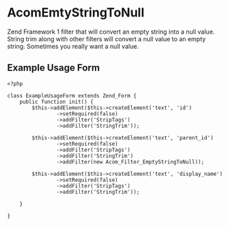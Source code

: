 AcomEmtyStringToNull
====================

Zend Framework 1 filter that will convert an empty string into a null value. String trim along with other filters will convert a null value to an empty string.  Sometimes you really want a null value.

Example Usage Form
------------------
    <?php

    class ExampleUsageForm extends Zend_Form {
        public function init() {
            $this->addElement($this->createElement('text', 'id')
                    ->setRequired(false)
                    ->addFilter('StripTags')
                    ->addFilter('StringTrim'));

            $this->addElement($this->createElement('text', 'parent_id')
                    ->setRequired(false)
                    ->addFilter('StripTags')
                    ->addFilter('StringTrim')
                    ->addFilter(new Acom_Filter_EmptyStringToNull));

            $this->addElement($this->createElement('text', 'display_name')
                    ->setRequired(false)
                    ->addFilter('StripTags')
                    ->addFilter('StringTrim'));

        }

    }
